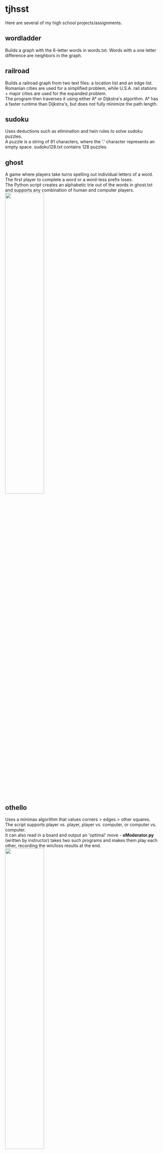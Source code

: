 # tjhsst
  
Here are several of my high school projects/assignments.  
  
## wordladder
Builds a graph with the 6-letter words in words.txt. Words with a one letter difference are neighbors in the graph.  
  
## railroad
Builds a railroad graph from two text files: a location list and an edge list. Romanian cities are used for a simplified problem, while U.S.A. rail stations + major cities are used for the expanded problem.  
The program then traverses it using either A* or Dijkstra's algorithm. A* has a faster runtime than Dijkstra's, but does not fully minimize the path length.  
  
## sudoku
Uses deductions such as elimination and twin rules to solve sudoku puzzles.  
A puzzle is a string of 81 characters, where the '.' character represents an empty space. sudoku128.txt contains 128 puzzles.  
  
## ghost
A game where players take turns spelling out individual letters of a word. The first player to complete a word or a word-less prefix loses.  
The Python script creates an alphabetic trie out of the words in ghost.txt and supports any combination of human and computer players.  
<img src="https://raw.githubusercontent.com/imkevinkuo/tjhsst/master/ghost/ghost.png" width="50%">  
  
## othello  
Uses a minimax algorithm that values corners > edges > other squares.  
The script supports player vs. player, player vs. computer, or computer vs. computer.  
It can also read in a board and output an 'optimal' move - **oModerator.py** (written by instructor) takes two such programs and makes them play each other, recording the win/loss results at the end.  
<img src="https://raw.githubusercontent.com/imkevinkuo/tjhsst/master/othello/othello.png" width="50%">  
  
## salesman
Travelling Salesman Problem (TSP)
  
**Iterative** - randomly generates a path, then "untangles" it, eliminating all intersections between line segments in the path. After untangling, the program makes local optimizations, which minimizes path length in sets of 4-8 adjacent points.  

**Genetic algorithm** - creates a size N population of untangled paths and measures path fitness inversely with path length. Each generation cycle creates N/2 "children paths" by combining two members of the current population. The least fit N/2 members of the new population are then removed from the set.  

Example of path mid-untangling:  
<img src="https://raw.githubusercontent.com/imkevinkuo/tjhsst/master/optimization/working path.png" width="50%">  
Untangled path:  
<img src="https://raw.githubusercontent.com/imkevinkuo/tjhsst/master/optimization/best path.png" width="50%">  
  
## nQueens
Draws an N-by-N square board with N queens, such that none of them attack each other.  

**Brute force backtracking** - Generates all possible boards one queen at a time and only works off legal permutations (i.e. will eliminate a "solution" that contains a queen in A1 and another in B2, even if the board size is 8).  Returns a list of all possible boards. Time efficiency is n! due to brute force nature.  
**Hill climbing** - Generates a random board and checks single column swaps to reduce # of conflicts. Sometimes, a solution cannot be found due to the starting spot (we reach a 'local minimum'), in which case we generate a new board and restart.
**Genetic algorithm** - Similar to the genetic TSP method. Splices parent boards by copying the front of parent 1 (up to a specified pivot point) and appending the rest of the unused numbers in the order they occur in parent 2. This algorithm's time efficiency is far more reliable than the above two methods at large N.
<img src="https://raw.githubusercontent.com/imkevinkuo/tjhsst/master/optimization/nqueens30.png" width="50%">  
  
## sociallinks
Analyzes two different social groups:  

Each graph is a distribution of people based on # of social connections. 
Group one starts with a given population and draws random links between everyone. The plot is given by graphrand.jpg.  
<img src="https://raw.githubusercontent.com/imkevinkuo/tjhsst/master/sociallinks//graphrand.jpg" width="50%">  
Group two starts with a small number of people (a "popular group") who all know each other. We iteratively add new members to the society and give each new member a few social links. The resulting graph is shown by graphiter.jpg.  
<img src="https://raw.githubusercontent.com/imkevinkuo/tjhsst/master/sociallinks//graphiter.jpg" width="50%">  
Note how in graphrand, the graph is shaped more symmetrically, while in graphiter, there are only a few popular people and most people (the new members added later) only have a few connections.


## fireflies
Displays fireflies (yellow dots) on a night (black) background.  
Each firefly builds up charge over time. Upon reaching full charge, it displays a full intensity yellow dot on the screen, which then fades.  
Discharging a light will cause nearby fireflies to also adjust their discharge times to more closely match each other.  
End result is all fireflies discharging and lighting up together.  
<img src="https://raw.githubusercontent.com/imkevinkuo/tjhsst/master/fireflies/fireflies.png">

## computervision
**Grayscale**  
<img src="https://raw.githubusercontent.com/imkevinkuo/tjhsst/master/computervision/leaves/leaves.jpg" width="30%">
<img src="https://raw.githubusercontent.com/imkevinkuo/tjhsst/master/computervision/leaves/leavesgb.jpg" width="30%">
  
**Edge detection (Sobel/Canny)**  
<img src="https://raw.githubusercontent.com/imkevinkuo/tjhsst/master/computervision/leaves/leavesgbe.jpg" width="30%">
<img src="https://raw.githubusercontent.com/imkevinkuo/tjhsst/master/computervision/leaves/leavesgbet.jpg" width="30%">

**Circle detection (Hough Transform)**  
<nowiki>*</nowiki>brighter spots in the third image have a greater likelyhood of being detected as a circle.  
<img src="https://raw.githubusercontent.com/imkevinkuo/tjhsst/master/computervision/misc/coins.jpg" width="30%">
<img src="https://raw.githubusercontent.com/imkevinkuo/tjhsst/master/computervision/misc/coinse.jpg" width="30%">  
<img src="https://raw.githubusercontent.com/imkevinkuo/tjhsst/master/computervision/misc/coinshough.jpg" width="30%">
<img src="https://raw.githubusercontent.com/imkevinkuo/tjhsst/master/computervision/misc/coinsfinal.jpg" width="30%">

**Concentric Circle Detection**  
<img src="https://raw.githubusercontent.com/imkevinkuo/tjhsst/master/computervision/misc/donuts.jpg" width="30%">
<img src="https://raw.githubusercontent.com/imkevinkuo/tjhsst/master/computervision/misc/donutsedge.jpg" width="30%">  
<img src="https://raw.githubusercontent.com/imkevinkuo/tjhsst/master/computervision/misc/donutshough.jpg" width="30%">
<img src="https://raw.githubusercontent.com/imkevinkuo/tjhsst/master/computervision/misc/donutsfinal.jpg" width="30%">

**Line Detection**  
<nowiki>*</nowiki>the third image plots two variables, rho and theta. Pixel intensity increases with likelyhood of being a line.  
Implementation details can be found <a href= "https://docs.opencv.org/3.0-beta/doc/py_tutorials/py_imgproc/py_houghlines/py_houghlines.html">here</a>.  
<img src="https://raw.githubusercontent.com/imkevinkuo/tjhsst/master/computervision/misc/tilted.png" width="30%">
<img src="https://raw.githubusercontent.com/imkevinkuo/tjhsst/master/computervision/misc/tiltede.jpg" width="30%">  
<img src="https://raw.githubusercontent.com/imkevinkuo/tjhsst/master/computervision/misc/tiltedhough.jpg" width="30%">
<img src="https://raw.githubusercontent.com/imkevinkuo/tjhsst/master/computervision/misc/tiltedfinal.jpg" width="30%">
